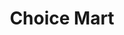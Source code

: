 ---
title: "Choice Mart"
url: /davao-city/choice-mart-carlos-p-garcia-highway/
shop: Lebensmittel
---